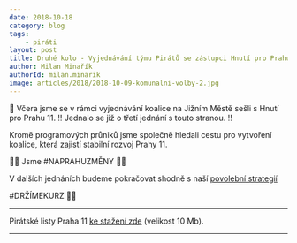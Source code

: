 ```yaml
---
date: 2018-10-18
category: blog
tags:
	- piráti
layout: post
title: Druhé kolo - Vyjednávání týmu Pirátů se zástupci Hnutí pro Prahu 11
author: Milan Minařík
authorId: milan.minarik
image: articles/2018/2018-10-09-komunalni-volby-2.jpg
---
```


📢 Včera jsme se v rámci vyjednávání koalice na Jižním Městě sešli s Hnutí pro Prahu 11.
‼️ Jednalo se již o třetí jednání s touto stranou. ‼️

Kromě programových průniků jsme společně hledali cestu pro vytvoření koalice, která zajistí stabilní rozvoj Prahy 11.

🏴🏴 Jsme #NAPRAHUZMĚNY 🏴🏴


V dalších jednáních budeme pokračovat shodně s naší  <a href="/komunalni-volby-2018/povolebni-strategie/">povolební strategií</a>

#DRŽÍMEKURZ 🏴🏴


---

Pirátské listy Praha 11 [ke stažení zde](/assets/pdf/2018-07-10-praha-11.pdf) (velikost 10 Mb).

- - -
